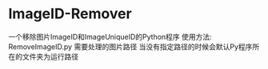 # ImageID-Remover
一个移除图片ImageID和ImageUniqueID的Python程序
使用方法:
RemoveImageID.py 需要处理的图片路径
当没有指定路径的时候会默认Py程序所在的文件夹为运行路径